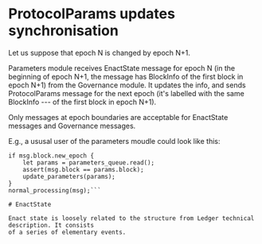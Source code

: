# ProtocolParams updates synchronisation

Let us suppose that epoch N is changed by epoch N+1.

Parameters module receives EnactState message for epoch N (in the beginning of epoch N+1, the
message has BlockInfo of the first block in epoch N+1) from the Governance module.
It updates the info, and sends ProtocolParams message for the next epoch (it's labelled
with the same BlockInfo --- of the first block in epoch N+1).

Only messages at epoch boundaries are acceptable for EnactState messages and Governance messages.

E.g., a ususal user of the parameters moudle could look like this:

```let msg = some_random_queue.read();
if msg.block.new_epoch {
    let params = parameters_queue.read();
    assert(msg.block == params.block);
    update_parameters(params);
}
normal_processing(msg);```

# EnactState

Enact state is loosely related to the structure from Ledger technical description. It consists
of a series of elementary events.
